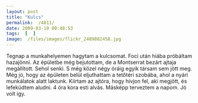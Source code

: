 ```yaml
---
layout: post
title: "Kulcs"
permalink:  /4811/ 
date: 2009-03-10 00:48:53
tags:  [  ] 
image:  /files/images/flickr_2489882458.jpg 
---
```

Tegnap a munkahelyemen hagytam a kulcsomat. Foci után hiába próbáltam hazajönni. Az épületbe még bejutottam, de a Montserrat bezárt ajtaja megállított. Sehol senki. S még közel négy óráig egyik társam sem jött meg. Még jó, hogy az épületen belül eljuthattam a tetőtéri szobába, ahol a nyári munkálatok alatt laktunk. Kiírtam az ajtóra, hogy hívjon fel, aki megjött, és lefeküdtem aludni. 4 óra kora esti alvás. Másképp terveztem a napom. Jó volt így.



<!--break-->  

